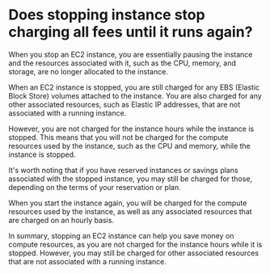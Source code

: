 # Does stopping instance stop charging all fees until it runs again?

When you stop an EC2 instance, you are essentially pausing the instance and the resources associated with it, such as the CPU, memory, and storage, are no longer allocated to the instance.

When an EC2 instance is stopped, you are still charged for any EBS (Elastic Block Store) volumes attached to the instance. You are also charged for any other associated resources, such as Elastic IP addresses, that are not associated with a running instance.

However, you are not charged for the instance hours while the instance is stopped. This means that you will not be charged for the compute resources used by the instance, such as the CPU and memory, while the instance is stopped.

It's worth noting that if you have reserved instances or savings plans associated with the stopped instance, you may still be charged for those, depending on the terms of your reservation or plan.

When you start the instance again, you will be charged for the compute resources used by the instance, as well as any associated resources that are charged on an hourly basis.

In summary, stopping an EC2 instance can help you save money on compute resources, as you are not charged for the instance hours while it is stopped. However, you may still be charged for other associated resources that are not associated with a running instance.
